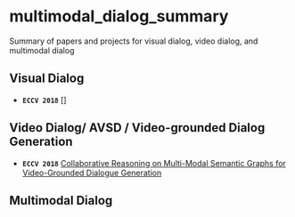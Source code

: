 # multimodal_dialog_summary
Summary of papers and projects for visual dialog, video dialog, and multimodal dialog

## Visual Dialog
* ****`ECCV 2018`**** []
## Video Dialog/ AVSD / Video-grounded Dialog Generation
* ****`ECCV 2018`**** [Collaborative Reasoning on Multi-Modal Semantic Graphs for Video-Grounded Dialogue Generation](https://arxiv.org/pdf/2210.12460.pdf)
## Multimodal Dialog
